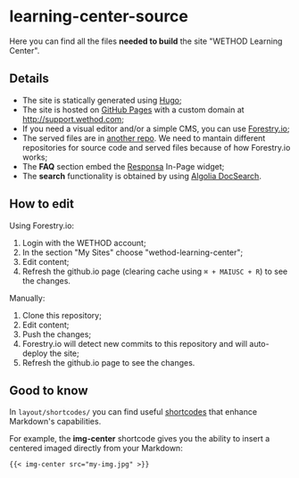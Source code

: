 # learning-center-source
Here you can find all the files __needed to build__ the site "WETHOD Learning Center". 
## Details
* The site is statically generated using [Hugo](https://gohugo.io/);
* The site is hosted on [GitHub Pages](https://pages.github.com/) with a custom domain at http://support.wethod.com;
* If you need a visual editor and/or a simple CMS, you can use [Forestry.io](https://forestry.io);
* The served files are in [another repo](https://github.com/wethod/wethod.github.io). We need to mantain different repositories for source code and served files because of how Forestry.io works;
* The __FAQ__ section embed the [Responsa](https://goresponsa.com/) In-Page widget;
* The __search__ functionality is obtained by using [Algolia DocSearch](https://community.algolia.com/docsearch/).
## How to edit 
Using Forestry.io:
1. Login with the WETHOD account;
2. In the section "My Sites" choose "wethod-learning-center";
3. Edit content;
4. Refresh the github.io page (clearing cache using `⌘ + MAIUSC + R`) to see the changes.

Manually:
1. Clone this repository;
2. Edit content;
3. Push the changes;
4. Forestry.io will detect new commits to this repository and will auto-deploy the site;
5. Refresh the github.io page to see the changes.

## Good to know
In `layout/shortcodes/` you can find useful [shortcodes](https://gohugo.io/extras/shortcodes/) that enhance Markdown's capabilities. 

For example, the __img-center__ shortcode gives you the ability to insert a centered imaged directly from your Markdown:
```
{{< img-center src="my-img.jpg" >}}
```
